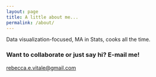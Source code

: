 ```yaml
---
layout: page
title: A little about me...
permalink: /about/
---
```


Data visualization-focused, MA in Stats, cooks all the time. 


### Want to collaborate or just say hi?  E-mail me!

[rebecca.e.vitale@gmail.com](mailto:email@domain.com)
